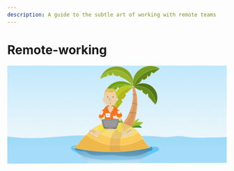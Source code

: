 ```yaml
---
description: A guide to the subtle art of working with remote teams
---
```


# Remote-working

![My kind of remote!](.gitbook/assets/remote-working-lsland.png)

